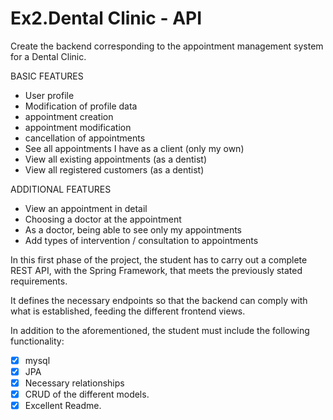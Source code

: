# Ex2.Dental Clinic - API
Create the backend corresponding to the appointment management system for a Dental Clinic.

BASIC FEATURES

- User profile
- Modification of profile data
- appointment creation
- appointment modification
- cancellation of appointments
- See all appointments I have as a client (only my own)
- View all existing appointments (as a dentist)
- View all registered customers (as a dentist)


ADDITIONAL FEATURES

- View an appointment in detail
- Choosing a doctor at the appointment
- As a doctor, being able to see only my appointments
- Add types of intervention / consultation to appointments

In this first phase of the project, the student has to carry out a complete REST API, with the Spring Framework, that meets the previously stated requirements.

It defines the necessary endpoints so that the backend can comply with what is established, feeding the different frontend views.

 In addition to the aforementioned, the student must include the following functionality:

- [x] mysql
- [x] JPA
- [x] Necessary relationships
- [x] CRUD of the different models.
- [x] Excellent Readme.
